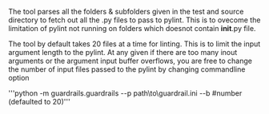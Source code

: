 The tool parses all the folders & subfolders given in the test and source directory to fetch out all the .py files to pass to pylint. 
This is to ovecome the limitation of pylint not running on folders which doesnot contain __init__.py file.

The tool by default takes 20 files at a time for linting. This is to limit the input argument length to the pylint. At any given if there are 
too many inout arguments or the argument input buffer overflows, you are free to change the number of input files passed to the pylint by changing 
commandline option

'''python -m guardrails.guardrails --p path\to\guardrail.ini --b #number (defaulted to 20)''' 